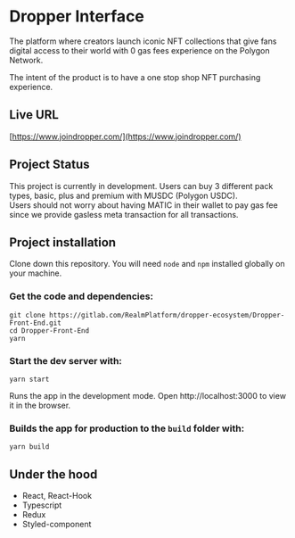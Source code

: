 # Dropper Interface

The platform where creators launch iconic NFT collections that give fans digital access to their world with 0 gas fees experience on the Polygon Network.

The intent of the product is to have a one stop shop NFT purchasing experience.

## Live URL

[https://www.joindropper.com/](https://www.joindropper.com/)

## Project Status

This project is currently in development. Users can buy 3 different pack types, basic, plus and premium with MUSDC (Polygon USDC).<br />
Users should not worry about having MATIC in their wallet to pay gas fee since we provide gasless meta transaction for all transactions.

## Project installation

Clone down this repository. You will need `node` and `npm` installed globally on your machine.

### Get the code and dependencies:

    git clone https://gitlab.com/RealmPlatform/dropper-ecosystem/Dropper-Front-End.git
    cd Dropper-Front-End
    yarn

### Start the dev server with:

    yarn start

Runs the app in the development mode.
Open http://localhost:3000 to view it in the browser.

### Builds the app for production to the `build` folder with:

    yarn build

## Under the hood

- React, React-Hook
- Typescript
- Redux
- Styled-component
